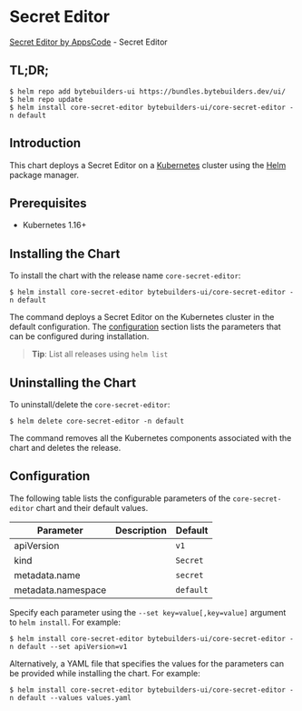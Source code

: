 # Secret Editor

[Secret Editor by AppsCode](https://byte.builders) - Secret Editor

## TL;DR;

```console
$ helm repo add bytebuilders-ui https://bundles.bytebuilders.dev/ui/
$ helm repo update
$ helm install core-secret-editor bytebuilders-ui/core-secret-editor -n default
```

## Introduction

This chart deploys a Secret Editor on a [Kubernetes](http://kubernetes.io) cluster using the [Helm](https://helm.sh) package manager.

## Prerequisites

- Kubernetes 1.16+

## Installing the Chart

To install the chart with the release name `core-secret-editor`:

```console
$ helm install core-secret-editor bytebuilders-ui/core-secret-editor -n default
```

The command deploys a Secret Editor on the Kubernetes cluster in the default configuration. The [configuration](#configuration) section lists the parameters that can be configured during installation.

> **Tip**: List all releases using `helm list`

## Uninstalling the Chart

To uninstall/delete the `core-secret-editor`:

```console
$ helm delete core-secret-editor -n default
```

The command removes all the Kubernetes components associated with the chart and deletes the release.

## Configuration

The following table lists the configurable parameters of the `core-secret-editor` chart and their default values.

|     Parameter      | Description |  Default  |
|--------------------|-------------|-----------|
| apiVersion         |             | `v1`      |
| kind               |             | `Secret`  |
| metadata.name      |             | `secret`  |
| metadata.namespace |             | `default` |


Specify each parameter using the `--set key=value[,key=value]` argument to `helm install`. For example:

```console
$ helm install core-secret-editor bytebuilders-ui/core-secret-editor -n default --set apiVersion=v1
```

Alternatively, a YAML file that specifies the values for the parameters can be provided while
installing the chart. For example:

```console
$ helm install core-secret-editor bytebuilders-ui/core-secret-editor -n default --values values.yaml
```
